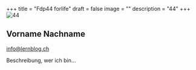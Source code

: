 +++
title = "Fdp44 forlife"
draft = false
image = ""
description = "44"
+++
![44](bmw "44")

## Vorname Nachname

info@lernblog.ch

Beschreibung, wer ich bin...